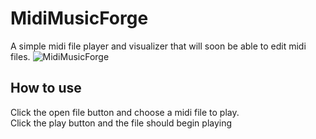 # MidiMusicForge
A simple midi file player and visualizer that will soon be able to edit midi files.
<img src="docs/MidiMusicForge3.gif" alt="MidiMusicForge" style="max-width: 100%; height: auto;" />
## How to use
Click the open file button and choose a midi file to play.  
Click the play button and the file should begin playing
